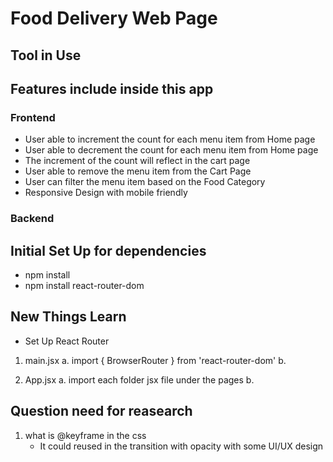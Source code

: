 # Food Delivery Web Page

## Tool in Use

## Features include inside this app

### Frontend

- User able to increment the count for each menu item from Home page
- User able to decrement the count for each menu item from Home page
- The increment of the count will reflect in the cart page
- User able to remove the menu item from the Cart Page
- User can filter the menu item based on the Food Category
- Responsive Design with mobile friendly

### Backend

## Initial Set Up for dependencies

- npm install
- npm install react-router-dom

## New Things Learn

- Set Up React Router

1. main.jsx
   a. import { BrowserRouter } from 'react-router-dom'
   b.
   <!-- wrap <App /> inside the <browserRouter> -->

2. App.jsx
   a. import each folder jsx file under the pages
   b.
   <!-- <Routes>
    <Route path='/' element={<Home />} />
    <Route path='/cart' element={<Cart />} />
    <Route path='/order' element={<PlaceOrder />} />
   </Routes> -->

## Question need for reasearch

1. what is @keyframe in the css
   - It could reused in the transition with opacity with some UI/UX design
